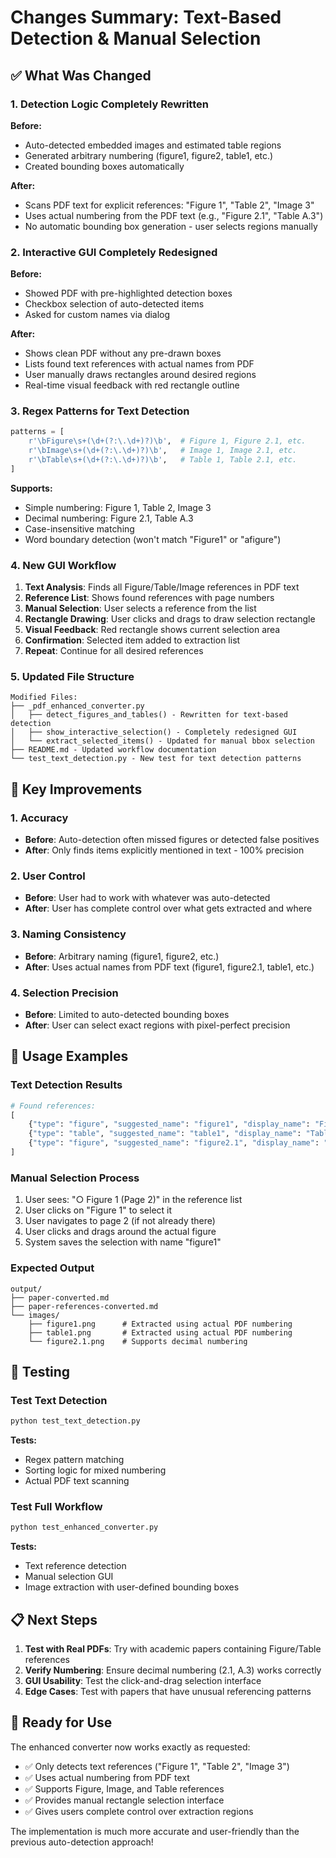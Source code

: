 # Changes Summary: Text-Based Detection & Manual Selection

## ✅ What Was Changed

### 1. Detection Logic Completely Rewritten

**Before:**
- Auto-detected embedded images and estimated table regions
- Generated arbitrary numbering (figure1, figure2, table1, etc.)
- Created bounding boxes automatically

**After:**
- Scans PDF text for explicit references: "Figure 1", "Table 2", "Image 3"
- Uses actual numbering from the PDF text (e.g., "Figure 2.1", "Table A.3")
- No automatic bounding box generation - user selects regions manually

### 2. Interactive GUI Completely Redesigned

**Before:**
- Showed PDF with pre-highlighted detection boxes
- Checkbox selection of auto-detected items
- Asked for custom names via dialog

**After:**
- Shows clean PDF without any pre-drawn boxes
- Lists found text references with actual names from PDF
- User manually draws rectangles around desired regions
- Real-time visual feedback with red rectangle outline

### 3. Regex Patterns for Text Detection

```python
patterns = [
    r'\bFigure\s+(\d+(?:\.\d+)?)\b',  # Figure 1, Figure 2.1, etc.
    r'\bImage\s+(\d+(?:\.\d+)?)\b',   # Image 1, Image 2.1, etc.
    r'\bTable\s+(\d+(?:\.\d+)?)\b',   # Table 1, Table 2.1, etc.
]
```

**Supports:**
- Simple numbering: Figure 1, Table 2, Image 3
- Decimal numbering: Figure 2.1, Table A.3
- Case-insensitive matching
- Word boundary detection (won't match "Figure1" or "afigure")

### 4. New GUI Workflow

1. **Text Analysis**: Finds all Figure/Table/Image references in PDF text
2. **Reference List**: Shows found references with page numbers
3. **Manual Selection**: User selects a reference from the list
4. **Rectangle Drawing**: User clicks and drags to draw selection rectangle
5. **Visual Feedback**: Red rectangle shows current selection area
6. **Confirmation**: Selected item added to extraction list
7. **Repeat**: Continue for all desired references

### 5. Updated File Structure

```
Modified Files:
├── _pdf_enhanced_converter.py
│   ├── detect_figures_and_tables() - Rewritten for text-based detection
│   ├── show_interactive_selection() - Completely redesigned GUI
│   └── extract_selected_items() - Updated for manual bbox selection
├── README.md - Updated workflow documentation
└── test_text_detection.py - New test for text detection patterns
```

## 🎯 Key Improvements

### 1. Accuracy
- **Before**: Auto-detection often missed figures or detected false positives
- **After**: Only finds items explicitly mentioned in text - 100% precision

### 2. User Control
- **Before**: User had to work with whatever was auto-detected
- **After**: User has complete control over what gets extracted and where

### 3. Naming Consistency
- **Before**: Arbitrary naming (figure1, figure2, etc.)
- **After**: Uses actual names from PDF text (figure1, figure2.1, table1, etc.)

### 4. Selection Precision
- **Before**: Limited to auto-detected bounding boxes
- **After**: User can select exact regions with pixel-perfect precision

## 🚀 Usage Examples

### Text Detection Results
```python
# Found references:
[
    {"type": "figure", "suggested_name": "figure1", "display_name": "Figure 1", "page": 2},
    {"type": "table", "suggested_name": "table1", "display_name": "Table 1", "page": 3},
    {"type": "figure", "suggested_name": "figure2.1", "display_name": "Figure 2.1", "page": 5}
]
```

### Manual Selection Process
1. User sees: "○ Figure 1 (Page 2)" in the reference list
2. User clicks on "Figure 1" to select it
3. User navigates to page 2 (if not already there)
4. User clicks and drags around the actual figure
5. System saves the selection with name "figure1"

### Expected Output
```
output/
├── paper-converted.md
├── paper-references-converted.md
└── images/
    ├── figure1.png      # Extracted using actual PDF numbering
    ├── table1.png       # Extracted using actual PDF numbering
    └── figure2.1.png    # Supports decimal numbering
```

## 🧪 Testing

### Test Text Detection
```bash
python test_text_detection.py
```

**Tests:**
- Regex pattern matching
- Sorting logic for mixed numbering
- Actual PDF text scanning

### Test Full Workflow
```bash
python test_enhanced_converter.py
```

**Tests:**
- Text reference detection
- Manual selection GUI
- Image extraction with user-defined bounding boxes

## 📋 Next Steps

1. **Test with Real PDFs**: Try with academic papers containing Figure/Table references
2. **Verify Numbering**: Ensure decimal numbering (2.1, A.3) works correctly
3. **GUI Usability**: Test the click-and-drag selection interface
4. **Edge Cases**: Test with papers that have unusual referencing patterns

## 🎉 Ready for Use

The enhanced converter now works exactly as requested:
- ✅ Only detects text references ("Figure 1", "Table 2", "Image 3")
- ✅ Uses actual numbering from PDF text
- ✅ Supports Figure, Image, and Table references
- ✅ Provides manual rectangle selection interface
- ✅ Gives users complete control over extraction regions

The implementation is much more accurate and user-friendly than the previous auto-detection approach!